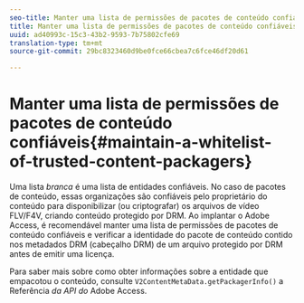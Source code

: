 ```yaml
---
seo-title: Manter uma lista de permissões de pacotes de conteúdo confiáveis
title: Manter uma lista de permissões de pacotes de conteúdo confiáveis
uuid: ad40993c-15c3-43b2-9593-7b75802cfe69
translation-type: tm+mt
source-git-commit: 29bc8323460d9be0fce66cbea7c6fce46df20d61

---
```



# Manter uma lista de permissões de pacotes de conteúdo confiáveis{#maintain-a-whitelist-of-trusted-content-packagers}

Uma lista *branca* é uma lista de entidades confiáveis. No caso de pacotes de conteúdo, essas organizações são confiáveis pelo proprietário do conteúdo para disponibilizar (ou criptografar) os arquivos de vídeo FLV/F4V, criando conteúdo protegido por DRM. Ao implantar o Adobe Access, é recomendável manter uma lista de permissões de pacotes de conteúdo confiáveis e verificar a identidade do pacote de conteúdo contido nos metadados DRM (cabeçalho DRM) de um arquivo protegido por DRM antes de emitir uma licença.

Para saber mais sobre como obter informações sobre a entidade que empacotou o conteúdo, consulte `V2ContentMetaData.getPackagerInfo()` a Referência *da API do* Adobe Access.
